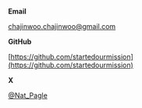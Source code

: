 
**Email**

[chajinwoo.chajinwoo@gmail.com](mailto:chajinwoo.chajinwoo@gmail.com)

**GitHub**

[https://github.com/startedourmission](https://github.com/startedourmission)

**X**

[@Nat_Pagle](https://x.com/nat_pagle_?s=21)
